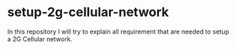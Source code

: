 # setup-2g-cellular-network
In this repository I will try to explain all requirement that are needed to setup a 2G Cellular network.

